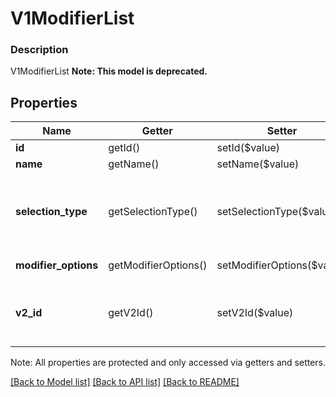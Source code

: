 # V1ModifierList

### Description

V1ModifierList
**Note: This model is deprecated.**

## Properties
Name | Getter | Setter | Type | Description | Notes
------------ | ------------- | ------------- | ------------- | ------------- | -------------
**id** | getId() | setId($value) | **string** | The modifier list&#39;s unique ID. | [optional] 
**name** | getName() | setName($value) | **string** | The modifier list&#39;s name. | [optional] 
**selection_type** | getSelectionType() | setSelectionType($value) | **string** | Indicates whether MULTIPLE options or a SINGLE option from the modifier list can be applied to a single item. See [V1ModifierListSelectionType](#type-v1modifierlistselectiontype) for possible values | [optional] 
**modifier_options** | getModifierOptions() | setModifierOptions($value) | [**\SquareConnect\Model\V1ModifierOption[]**](V1ModifierOption.md) | The options included in the modifier list. | [optional] 
**v2_id** | getV2Id() | setV2Id($value) | **string** | The ID of the CatalogObject in the Connect v2 API. Objects that are shared across multiple locations share the same v2 ID. | [optional] 

Note: All properties are protected and only accessed via getters and setters.

[[Back to Model list]](../../README.md#documentation-for-models) [[Back to API list]](../../README.md#documentation-for-api-endpoints) [[Back to README]](../../README.md)

